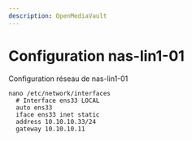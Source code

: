 ```yaml
---
description: OpenMediaVault
---
```


# Configuration nas-lin1-01

Configuration réseau de nas-lin1-01

```
nano /etc/network/interfaces
  # Interface ens33 LOCAL
  auto ens33
  iface ens33 inet static
  address 10.10.10.33/24
  gateway 10.10.10.11
```

